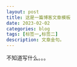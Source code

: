 ```yaml
---
layout: post
title: 这是一篇博客文章模板
date: 2023-02-02
categories: blog
tags: [标签一,标签二]
description: 文章金句。
---
```


不知道写什么。。。












